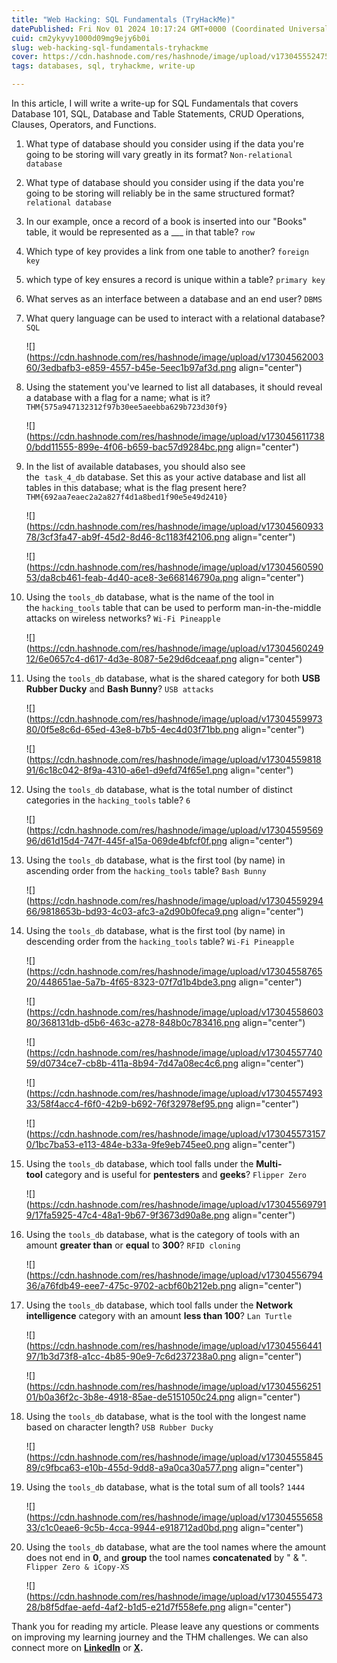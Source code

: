 ```yaml
---
title: "Web Hacking: SQL Fundamentals (TryHackMe)"
datePublished: Fri Nov 01 2024 10:17:24 GMT+0000 (Coordinated Universal Time)
cuid: cm2ykyvy1000d09mg9ejy6b0i
slug: web-hacking-sql-fundamentals-tryhackme
cover: https://cdn.hashnode.com/res/hashnode/image/upload/v1730455524753/1e33cbfe-2c6d-4821-bdee-b0c936fde0c1.png
tags: databases, sql, tryhackme, write-up

---
```


In this article, I will write a write-up for SQL Fundamentals that covers Database 101, SQL, Database and Table Statements, CRUD Operations, Clauses, Operators, and Functions.

1. What type of database should you consider using if the data you're going to be storing will vary greatly in its format? `Non-relational database`
    
2. What type of database should you consider using if the data you're going to be storing will reliably be in the same structured format? `relational database`
    
3. In our example, once a record of a book is inserted into our "Books" table, it would be represented as a \_\_\_ in that table? `row`
    
4. Which type of key provides a link from one table to another? `foreign key`
    
5. which type of key ensures a record is unique within a table? `primary key`
    
6. What serves as an interface between a database and an end user? `DBMS`
    
7. What query language can be used to interact with a relational database? `SQL`
    
    ![](https://cdn.hashnode.com/res/hashnode/image/upload/v1730456200360/3edbafb3-e859-4557-b45e-5eec1b97af3d.png align="center")
    
8. Using the statement you've learned to list all databases, it should reveal a database with a flag for a name; what is it? `THM{575a947132312f97b30ee5aeebba629b723d30f9}`
    
    ![](https://cdn.hashnode.com/res/hashnode/image/upload/v1730456117380/bdd11555-899e-4f06-b659-bac57d9284bc.png align="center")
    
9. In the list of available databases, you should also see the  `task_4_db` database. Set this as your active database and list all tables in this database; what is the flag present here?`THM{692aa7eaec2a2a827f4d1a8bed1f90e5e49d2410}`
    
    ![](https://cdn.hashnode.com/res/hashnode/image/upload/v1730456093378/3cf3fa47-ab9f-45d2-8d46-8c1183f42106.png align="center")
    
    ![](https://cdn.hashnode.com/res/hashnode/image/upload/v1730456059053/da8cb461-feab-4d40-ace8-3e668146790a.png align="center")
    
10. Using the `tools_db` database, what is the name of the tool in the `hacking_tools` table that can be used to perform man-in-the-middle attacks on wireless networks? `Wi-Fi Pineapple`
    
    ![](https://cdn.hashnode.com/res/hashnode/image/upload/v1730456024912/6e0657c4-d617-4d3e-8087-5e29d6dceaaf.png align="center")
    
11. Using the `tools_db` database, what is the shared category for both **USB Rubber Ducky** and **Bash Bunny**? `USB attacks`
    
    ![](https://cdn.hashnode.com/res/hashnode/image/upload/v1730455997380/0f5e8c6d-65ed-43e8-b7b5-4ec4d03f71bb.png align="center")
    
    ![](https://cdn.hashnode.com/res/hashnode/image/upload/v1730455981891/6c18c042-8f9a-4310-a6e1-d9efd74f65e1.png align="center")
    
12. Using the `tools_db` database, what is the total number of distinct categories in the `hacking_tools` table? `6`
    
    ![](https://cdn.hashnode.com/res/hashnode/image/upload/v1730455956996/d61d15d4-747f-445f-a15a-069de4bfcf0f.png align="center")
    
13. Using the `tools_db` database, what is the first tool (by name) in ascending order from the `hacking_tools` table? `Bash Bunny`
    
    ![](https://cdn.hashnode.com/res/hashnode/image/upload/v1730455929466/9818653b-bd93-4c03-afc3-a2d90b0feca9.png align="center")
    
14. Using the `tools_db` database, what is the first tool (by name) in descending order from the `hacking_tools` table? `Wi-Fi Pineapple`
    
    ![](https://cdn.hashnode.com/res/hashnode/image/upload/v1730455876520/448651ae-5a7b-4f65-8323-07f7d1b4bde3.png align="center")
    
    ![](https://cdn.hashnode.com/res/hashnode/image/upload/v1730455860380/368131db-d5b6-463c-a278-848b0c783416.png align="center")
    
    ![](https://cdn.hashnode.com/res/hashnode/image/upload/v1730455774059/d0734ce7-cb8b-411a-8b94-7d47a08ec4c6.png align="center")
    
    ![](https://cdn.hashnode.com/res/hashnode/image/upload/v1730455749333/58f4acc4-f6f0-42b9-b692-76f32978ef95.png align="center")
    
    ![](https://cdn.hashnode.com/res/hashnode/image/upload/v1730455731570/1bc7ba53-e113-484e-b33a-9fe9eb745ee0.png align="center")
    
15. Using the `tools_db` database, which tool falls under the **Multi-tool** category and is useful for **pentesters** and **geeks**? `Flipper Zero`
    
    ![](https://cdn.hashnode.com/res/hashnode/image/upload/v1730455697919/17fa5925-47c4-48a1-9b67-9f3673d90a8e.png align="center")
    
16. Using the `tools_db` database, what is the category of tools with an amount **greater than** or **equal** to **300**? `RFID cloning`
    
    ![](https://cdn.hashnode.com/res/hashnode/image/upload/v1730455679436/a76fdb49-eee7-475c-9702-acbf60b212eb.png align="center")
    
17. Using the `tools_db` database, which tool falls under the **Network intelligence** category with an amount **less than 100**? `Lan Turtle`
    
    ![](https://cdn.hashnode.com/res/hashnode/image/upload/v1730455644197/1b3d73f8-a1cc-4b85-90e9-7c6d237238a0.png align="center")
    
    ![](https://cdn.hashnode.com/res/hashnode/image/upload/v1730455625101/b0a36f2c-3b8e-4918-85ae-de5151050c24.png align="center")
    
18. Using the `tools_db` database, what is the tool with the longest name based on character length? `USB Rubber Ducky`
    
    ![](https://cdn.hashnode.com/res/hashnode/image/upload/v1730455584589/c9fbca63-e10b-455d-9dd8-a9a0ca30a577.png align="center")
    
19. Using the `tools_db` database, what is the total sum of all tools? `1444`
    
    ![](https://cdn.hashnode.com/res/hashnode/image/upload/v1730455565833/c1c0eae6-9c5b-4cca-9944-e918712ad0bd.png align="center")
    
20. Using the `tools_db` database, what are the tool names where the amount does not end in **0**, and **group** the tool names **concatenated** by " & ". `Flipper Zero & iCopy-XS`
    
    ![](https://cdn.hashnode.com/res/hashnode/image/upload/v1730455547328/b8f5dfae-aefd-4af2-b1d5-e21d7f558efe.png align="center")
    

Thank you for reading my article. Please leave any questions or comments on improving my learning journey and the THM challenges. We can also connect more on [**LinkedIn**](https://www.linkedin.com/in/sharon-jebitok) or [**X**](https://x.com/SharonJebitok)**.**
